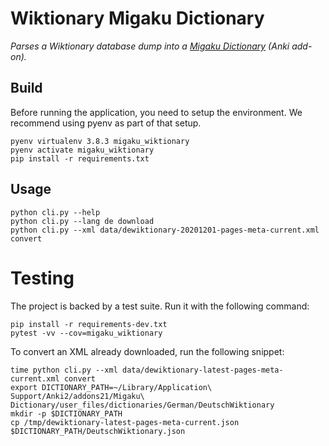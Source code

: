 # Wiktionary Migaku Dictionary

_Parses a Wiktionary database dump into a [Migaku Dictionary](https://github.com/migaku-official/Migaku-Dictionary-Addon) (Anki add-on)._

## Build

Before running the application, you need to setup the environment. We recommend using pyenv as part of that setup.

```shell
pyenv virtualenv 3.8.3 migaku_wiktionary
pyenv activate migaku_wiktionary
pip install -r requirements.txt
```

## Usage

```shell
python cli.py --help
python cli.py --lang de download
python cli.py --xml data/dewiktionary-20201201-pages-meta-current.xml convert
```

# Testing

The project is backed by a test suite. Run it with the following command:

```shell
pip install -r requirements-dev.txt
pytest -vv --cov=migaku_wiktionary
```

To convert an XML already downloaded, run the following snippet:

```shell
time python cli.py --xml data/dewiktionary-latest-pages-meta-current.xml convert
export DICTIONARY_PATH=~/Library/Application\ Support/Anki2/addons21/Migaku\ Dictionary/user_files/dictionaries/German/DeutschWiktionary
mkdir -p $DICTIONARY_PATH
cp /tmp/dewiktionary-latest-pages-meta-current.json $DICTIONARY_PATH/DeutschWiktionary.json
```
